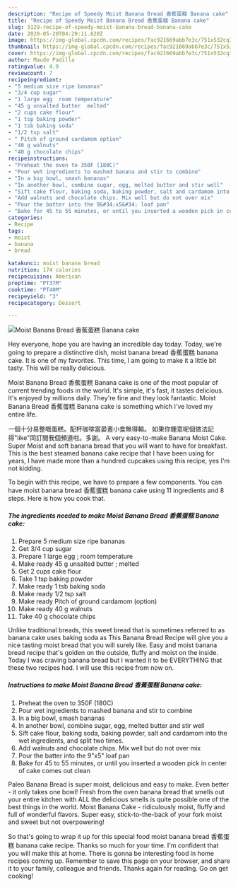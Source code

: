 ```yaml
---
description: "Recipe of Speedy Moist Banana Bread 香蕉蛋糕 Banana cake"
title: "Recipe of Speedy Moist Banana Bread 香蕉蛋糕 Banana cake"
slug: 3129-recipe-of-speedy-moist-banana-bread-banana-cake
date: 2020-05-20T04:29:11.820Z
image: https://img-global.cpcdn.com/recipes/fac921669abb7e3c/751x532cq70/moist-banana-bread-香蕉蛋糕-banana-cake-recipe-main-photo.jpg
thumbnail: https://img-global.cpcdn.com/recipes/fac921669abb7e3c/751x532cq70/moist-banana-bread-香蕉蛋糕-banana-cake-recipe-main-photo.jpg
cover: https://img-global.cpcdn.com/recipes/fac921669abb7e3c/751x532cq70/moist-banana-bread-香蕉蛋糕-banana-cake-recipe-main-photo.jpg
author: Maude Padilla
ratingvalue: 4.9
reviewcount: 7
recipeingredient:
- "5 medium size ripe bananas"
- "3/4 cup sugar"
- "1 large egg  room temperature"
- "45 g unsalted butter  melted"
- "2 cups cake flour"
- "1 tsp baking powder"
- "1 tsb baking soda"
- "1/2 tsp salt"
- " Pitch of ground cardamom option"
- "40 g walnuts"
- "40 g chocolate chips"
recipeinstructions:
- "Preheat the oven to 350F (180C)"
- "Pour wet ingredients to mashed banana and stir to combine"
- "In a big bowl, smash bananas"
- "In another bowl, combine sugar, egg, melted butter and stir well"
- "Sift cake flour, baking soda, baking powder, salt and cardamom into the wet ingredients, and split two times."
- "Add walnuts and chocolate chips. Mix well but do not over mix"
- "Pour the batter into the 9&#34;x5&#34; loaf pan"
- "Bake for 45 to 55 minutes, or until you inserted a wooden pick in center of cake comes out clean"
categories:
- Recipe
tags:
- moist
- banana
- bread

katakunci: moist banana bread 
nutrition: 174 calories
recipecuisine: American
preptime: "PT37M"
cooktime: "PT40M"
recipeyield: "3"
recipecategory: Dessert

---
```



![Moist Banana Bread 香蕉蛋糕 Banana cake](https://img-global.cpcdn.com/recipes/fac921669abb7e3c/751x532cq70/moist-banana-bread-香蕉蛋糕-banana-cake-recipe-main-photo.jpg)

Hey everyone, hope you are having an incredible day today. Today, we're going to prepare a distinctive dish, moist banana bread 香蕉蛋糕 banana cake. It is one of my favorites. This time, I am going to make it a little bit tasty. This will be really delicious.

Moist Banana Bread 香蕉蛋糕 Banana cake is one of the most popular of current trending foods in the world. It's simple, it's fast, it tastes delicious. It's enjoyed by millions daily. They're fine and they look fantastic. Moist Banana Bread 香蕉蛋糕 Banana cake is something which I've loved my entire life.

一個十分易整嘅蛋糕。配杯咖啡當晏晝小食無得輸。 如果你鍾意呢個做法記得&#34;like&#34;同訂閱我個頻道啦。多謝。 A very easy-to-make Banana Moist Cake. Super Moist and soft banana bread that you will want to have for breakfast. This is the best steamed banana cake recipe that I have been using for years, I have made more than a hundred cupcakes using this recipe, yes I&#39;m not kidding.


To begin with this recipe, we have to prepare a few components. You can have moist banana bread 香蕉蛋糕 banana cake using 11 ingredients and 8 steps. Here is how you cook that.

<!--inarticleads1-->

##### The ingredients needed to make Moist Banana Bread 香蕉蛋糕 Banana cake:

1. Prepare 5 medium size ripe bananas
1. Get 3/4 cup sugar
1. Prepare 1 large egg ; room temperature
1. Make ready 45 g unsalted butter ; melted
1. Get 2 cups cake flour
1. Take 1 tsp baking powder
1. Make ready 1 tsb baking soda
1. Make ready 1/2 tsp salt
1. Make ready  Pitch of ground cardamom (option)
1. Make ready 40 g walnuts
1. Take 40 g chocolate chips


Unlike traditional breads, this sweet bread that is sometimes referred to as banana cake uses baking soda as This Banana Bread Recipe will give you a nice tasting moist bread that you will surely like. Easy and moist banana bread recipe that&#39;s golden on the outside, fluffy and moist on the inside. Today I was craving banana bread but I wanted it to be EVERYTHING that these two recipes had. I will use this recipe from now on. 

<!--inarticleads2-->

##### Instructions to make Moist Banana Bread 香蕉蛋糕 Banana cake:

1. Preheat the oven to 350F (180C)
1. Pour wet ingredients to mashed banana and stir to combine
1. In a big bowl, smash bananas
1. In another bowl, combine sugar, egg, melted butter and stir well
1. Sift cake flour, baking soda, baking powder, salt and cardamom into the wet ingredients, and split two times.
1. Add walnuts and chocolate chips. Mix well but do not over mix
1. Pour the batter into the 9&#34;x5&#34; loaf pan
1. Bake for 45 to 55 minutes, or until you inserted a wooden pick in center of cake comes out clean


Paleo Banana Bread is super moist, delicious and easy to make. Even better - it only takes one bowl! Fresh from the oven banana bread that smells out your entire kitchen with ALL the delicious smells is quite possible one of the best things in the world. Moist Banana Cake - ridiculously moist, fluffy and full of wonderful flavors. Super easy, stick-to-the-back of your fork moist and sweet but not overpowering! 

So that's going to wrap it up for this special food moist banana bread 香蕉蛋糕 banana cake recipe. Thanks so much for your time. I'm confident that you will make this at home. There is gonna be interesting food in home recipes coming up. Remember to save this page on your browser, and share it to your family, colleague and friends. Thanks again for reading. Go on get cooking!

